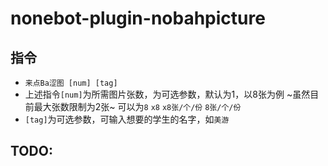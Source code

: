 # nonebot-plugin-nobahpicture
## 指令
* ```来点Ba涩图 [num] [tag]```
* 上述指令```[num]```为所需图片张数，为可选参数，默认为1，以8张为例 ~虽然目前最大张数限制为2张~ 可以为```8``` ```x8``` ```x8张/个/份``` ```8张/个/份```
* ```[tag]```为可选参数，可输入想要的学生的名字，如```美游```
## TODO:
